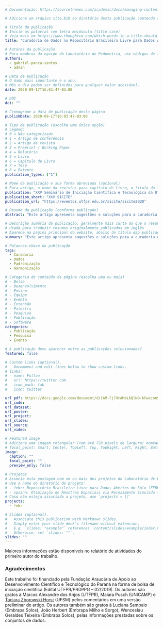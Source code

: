 ```yaml
---
# Documentação: https://sourcethemes.com/academic/docs/managing-content/

# Adicione um arquivo cite.bib ao diretório desta publicação contendo seus dados bibliográficos

# Título da publicação
# Inicie as palavras com letra maiúscula (title case)
# Veja mais em https://www.thoughtco.com/which-words-in-a-title-should-be-capitalized-1691026
title: "Curadoria de Dados no Repositório Brasileiro Livre para Dados Abertos do Solo"

# Autores da publicação
# Para membros da equipe do Laboratório de Pedometria, use códigos de identificação conforme 'content/authors'
authors:
  - gabriel-panca-santos
  - admin

# Data de publicação
# O dado mais importante é o ano.
# Mês e dia podem ser definidos para qualquer valor aceitável.
date: 2020-09-17T16:03:47-03:00

# DOI
doi: ""

# Cronograme a data de publicação desta página
publishDate: 2020-09-17T16:03:47-03:00

# Tipo de publicação (escolha uma única opção)
# Legend:
# 0 = Não categorizado
# 1 = Artigo de conferência
# 2 = Artigo de revista
# 3 = Preprint / Working Paper
# 4 = Relatório
# 5 = Livro
# 6 = Capítulo de Livro
# 7 = Tese
# 8 = Patente
publication_types: ["1"]

# Nome da publicação e sua forma abreviada (opcional)
# Para artigo, o nome da revista; para capítulo de livro, o título do livro; para artigo de conferência, o nome da conferência
publication: "XXV Seminário de Iniciação Científica e Tecnológica da UTFPR"
publication_short: "XXV SICITE"
publication_url: "https://eventos.utfpr.edu.br/sicite/sicite2020"

# Resumo da publicação (conforme publicado)
abstract: "Este artigo apresenta sugestões e soluções para a curadoria de dados no Repositório Brasileiro Livre para Dados Abertos do Solo (FEBR), com destaque para a melhoria da qualidade da descrição dos métodos de análise de solo. Os métodos e procedimentos de curadoria adotados tiveram o intuito de melhorar a consistência documental e a qualidade dos dados. O resgate de informações dos métodos de análise química e física do solo teve prioridade e as devidas informações coletadas foram anexadas às tabelas. Para a maioria dos conjuntos de dados, essas informações foram obtidas diretamente da seção 'Material e Métodos' dos trabalhos originais de levantamento de solos publicados pela Embrapa Solos. Em geral, foram observadas inúmeras inconsistências nos conjuntos de dados. Dentre as principais estão a ausência de descrição dos métodos analíticos no trabalho original, falta de dados, parcialmente completos ou até mesmo esquecimento por parte dos autores são frequentes. Uma estratégia que se mostrou importante foi contatar pesquisadores da área para sanar dúvidas, especialmente no caso de conjuntos de dados com mais de 40 anos desde sua publicação. O artigo também faz o levantamento do padrão de descrição de métodos analíticos em trabalhos que se basearam na edição de 1979 do Manual de Métodos de Análise de Solo da Embrapa. Em geral, a curadoria dos dados mostrou alguns pontos que são necessários para a melhoria documental de futuros projetos. É necessária apresentação dos métodos com mais cautela e completude. Essa apresentação dos métodos é imprescindível desde a captação desses dados para um repositório quanto para um pesquisador que terá como base esse projeto que já fora realizado."

# Descrição sumária da publicação, geralmente mais curta do que o resumo publicado
# Usada para traduzir resumos originalmente publicados em inglês
# Aparece na página principal do website, abaixo do título dap publicação
summary: "Este artigo apresenta sugestões e soluções para a curadoria de dados no Repositório Brasileiro Livre para Dados Abertos do Solo (FEBR), com destaque para a melhoria da qualidade da descrição dos métodos de análise de solo. Para isso, foi realizado levantamento do padrão de descrição de métodos analíticos em trabalhos que se basearam na [edição de 1979](http://www.infoteca.cnptia.embrapa.br/infoteca/handle/doc/330592) do Manual de Métodos de Análise de Solo da Embrapa."

# Palavras-chave da publicação
tags:
  - Curadoria
  - Dados
  - Padronização
  - Harmonização

# Categoria do conteúdo da página (escolha uma ou mais)
# - Bolsa
# - Desenvolvimento
# - Ensino
# - Equipe
# - Evento
# - Extensão
# - Palestra
# - Pesquisa
# - Publicação
# - Software
categories:
  - Publicação
  - Pesquisa
  - Evento

# A publicação deve aparecer entre as publicações selecionadas?
featured: false

# Custom links (optional).
#   Uncomment and edit lines below to show custom links.
# links:
# - name: Follow
#   url: https://twitter.com
#   icon_pack: fab
#   icon: twitter

url_pdf: https://docs.google.com/document/d/1AM-Fj7HtAMbLkQlNB-kFwacbnSprABjNHSvX9H7ofdc/
url_code:
url_dataset:
url_poster:
url_project:
url_slides:
url_source:
url_video:

# Featured image
# Adicione uma imagem retangular (com até 720 pixels de largura) nomeada 'featured' ao diretório desta publicação
# focal_point: Smart, Center, TopLeft, Top, TopRight, Left, Right, BottomLeft, Bottom, BottomRight
image:
  caption: ""
  focal_point: ""
  preview_only: false

# Projetos
# Associe esta postagem com um ou mais dos projetos do Laboratório de Pedometria
# Use o nome do diretório do projeto:
# - febr: Repositório Brasileiro Livre para Dados Abertos do Solo (FEBR)
# - spsann: Otimização de Amostras Espaciais via Recozimento Simulado (SPSANN)
# Caso não esteja associado a projeto, use 'projects = []'
projects:
  - febr

# Slides (optional).
#   Associate this publication with Markdown slides.
#   Simply enter your slide deck's filename without extension.
#   E.g. `slides: "example"` references `content/slides/example/index.md`.
#   Otherwise, set `slides: ""`.
slides: ""
---
```


Maiores informações estão disponíveis no [relatório de atividades](https://docs.google.com/document/d/1mYhUgL85znm-QASdDEizIWpDUTnn4ZTR3TY7EjmJ7yU/edit) do primeiro autor do trabalho.

### Agradecimentos

Este trabalho foi financiado pela Fundação Araucária de Apoio ao Desenvolvimento Científico e Tecnológico do Paraná na forma de bolsa de iniciação científica (Edital UTFPR/PROPPG – 02/2019). Os autores são gratos à Marcos Alexandre dos Anjos (UTFPR), Maiara Pusch (UNICAMP) e [Taciara Zborowski Horst][taciara] (UFSM) pelos comentários em uma versão preliminar do artigo. Os autores também são gratos à Luciana Sampaio (Embrapa Solos), João Herbert (Embrapa Milho e Sorgo), Wenceslau Geraldes Teixeira (Embrapa Solos), pelas informações prestadas sobre os conjuntos de dados.

[taciara]: ../../taciara-zborowski-horst
